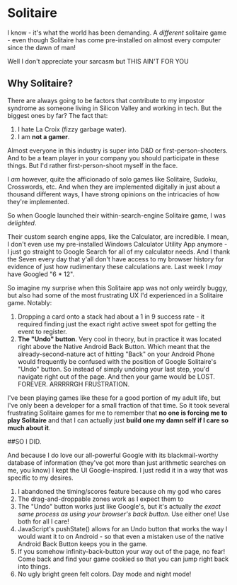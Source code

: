 # Solitaire

I know - it's what the world has been demanding. A _different_ solitaire game - even though Solitaire has come pre-installed on almost every computer since the dawn of man!

Well I don't appreciate your sarcasm but THIS AIN'T FOR YOU

## Why Solitaire?

There are always going to be factors that contribute to my impostor syndrome as someone living in Silicon Valley and working in tech. But the biggest ones by far? The fact that:

1. I hate La Croix (fizzy garbage water).
1. I am **not a gamer**.

Almost everyone in this industry is super into D&D or first-person-shooters. And to be a team player in your company you should participate in these things. But I'd rather first-person-shoot myself in the face.

I _am_ however, quite the afficionado of solo games like Solitaire, Sudoku, Crosswords, etc. And when they are implemented digitally in just about a thousand different ways, I have strong opinions on the intricacies of how they're implemented.

So when Google launched their within-search-engine Solitaire game, I was _delighted_. 

Their custom search engine apps, like the Calculator, are incredible. I mean, I don't even use my pre-installed Windows Calculator Utility App anymore - I just go straight to Google Search for all of my calculator needs. And I thank the Seven every day that y'all don't have access to my browser history for evidence of just how rudimentary these calculations are. Last week I _may_ have Googled "6 * 12".

So imagine my surprise when this Solitaire app was not only weirdly buggy, but also had some of the most frustrating UX I'd experienced in a Solitaire game. Notably: 

1. Dropping a card onto a stack had about a 1 in 9 success rate - it required finding just the exact right active sweet spot for getting the event to register.
1. **The "Undo" button**. Very cool in theory, but in practice it was located right above the Native Android Back Button. Which meant that the already-second-nature act of hitting "Back" on your Android Phone would frequently be confused with the position of Google Solitaire's "Undo" button. So instead of simply undoing your last step, you'd navigate right out of the page. And then your game would be LOST. FOREVER. ARRRRRGH FRUSTRATION.

I've been playing games like these for a good portion of my adult life, but I've only been a developer for a small fraction of that time. So it took several frustrating Solitaire games for me to remember that **no one is forcing me to play Solitaire** and that I can actually just **build one my damn self if I care so much about it**.

##SO I DID.

And because I do love our all-powerful Google with its blackmail-worthy database of information (they've got more than just arithmetic searches on me, you know) I kept the UI Google-inspired. I just redid it in a way that was specific to my desires.

1. I abandoned the timing/scores feature because oh my god who cares
1. The drag-and-droppable zones work as I expect them to
1. The "Undo" button works just like Google's, but it's actually _the exact same process as using your browser's back button_. Use either one! Use both for all I care!
  1. JavaScript's pushState() allows for an Undo button that works the way I would want it to on Android - so that even a mistaken use of the native Android Back Button keeps you in the game.
  1. If you somehow infinity-back-button your way out of the page, no fear! Come back and find your game cookied so that you can jump right back into things.
1. No ugly bright green felt colors. Day mode and night mode!
